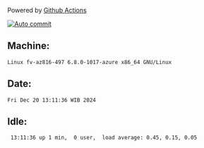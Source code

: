 Powered by [Github Actions](https://github.com/features/actions)

[![Auto commit](https://github.com/hiage/workstation/workflows/Auto%20commit/badge.svg)](https://github.com/hiage/workstation/actions?query=workflow%3A%22Auto+commit%22)

## Machine:
```
Linux fv-az816-497 6.8.0-1017-azure x86_64 GNU/Linux
```
## Date:
```
Fri Dec 20 13:11:36 WIB 2024
```
## Idle:
```
 13:11:36 up 1 min,  0 user,  load average: 0.45, 0.15, 0.05
```
